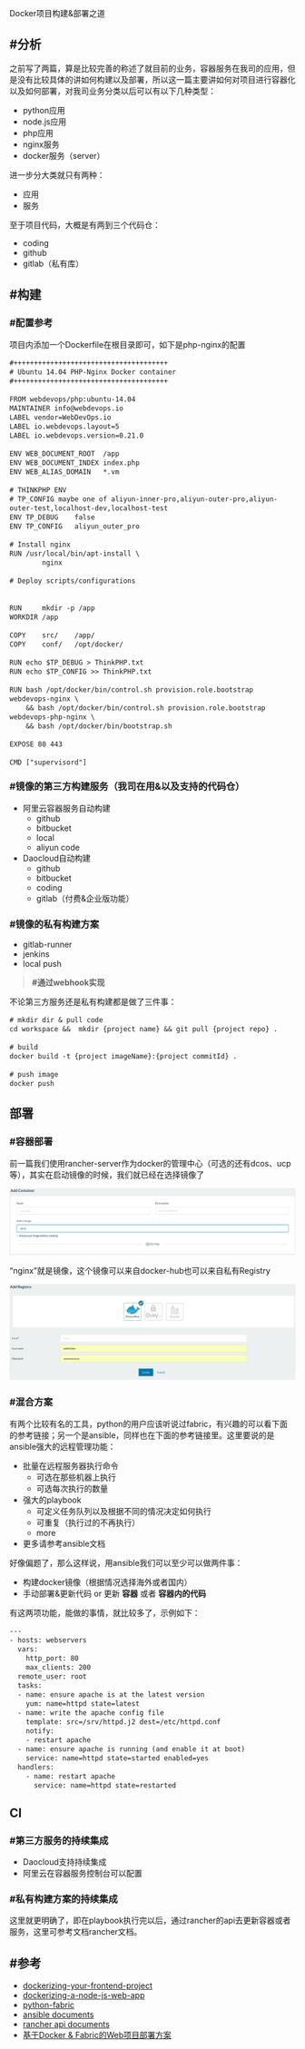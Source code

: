 


Docker项目构建&部署之道

## #分析

之前写了两篇，算是比较完善的称述了就目前的业务，容器服务在我司的应用，但是没有比较具体的讲如何构建以及部署，所以这一篇主要讲如何对项目进行容器化以及如何部署，对我司业务分类以后可以有以下几种类型：

- python应用
- node.js应用
- php应用
- nginx服务
- docker服务（server）

进一步分大类就只有两种：

- 应用
- 服务

至于项目代码，大概是有两到三个代码仓：

- coding
- github
- gitlab（私有库）

## #构建

<!--more-->

### #配置参考

项目内添加一个Dockerfile在根目录即可，如下是php-nginx的配置

```
#++++++++++++++++++++++++++++++++++++++
# Ubuntu 14.04 PHP-Nginx Docker container
#++++++++++++++++++++++++++++++++++++++

FROM webdevops/php:ubuntu-14.04
MAINTAINER info@webdevops.io
LABEL vendor=WebDevOps.io
LABEL io.webdevops.layout=5
LABEL io.webdevops.version=0.21.0

ENV WEB_DOCUMENT_ROOT  /app
ENV WEB_DOCUMENT_INDEX index.php
ENV WEB_ALIAS_DOMAIN   *.vm

# THINKPHP ENV 
# TP_CONFIG maybe one of aliyun-inner-pro,aliyun-outer-pro,aliyun-outer-test,localhost-dev,localhost-test
ENV TP_DEBUG	false	
ENV TP_CONFIG	aliyun_outer_pro	  

# Install nginx
RUN /usr/local/bin/apt-install \
        nginx

# Deploy scripts/configurations


RUN 	mkdir -p /app
WORKDIR	/app

COPY 	src/	/app/
COPY 	conf/	/opt/docker/

RUN echo $TP_DEBUG > ThinkPHP.txt
RUN echo $TP_CONFIG >> ThinkPHP.txt

RUN bash /opt/docker/bin/control.sh provision.role.bootstrap webdevops-nginx \
    && bash /opt/docker/bin/control.sh provision.role.bootstrap webdevops-php-nginx \
    && bash /opt/docker/bin/bootstrap.sh

EXPOSE 80 443

CMD ["supervisord"]
```


### #镜像的第三方构建服务（我司在用&以及支持的代码仓）

- 阿里云容器服务自动构建
	- github
	- bitbucket
	- local
	- aliyun code
- Daocloud自动构建
	- github
	- bitbucket
	- coding
	- gitlab（付费&企业版功能）

### #镜像的私有构建方案

- gitlab-runner
- jenkins
- local push

> **#通过webhook实现**

不论第三方服务还是私有构建都是做了三件事：

```
# mkdir dir & pull code
cd workspace &&  mkdir {project name} && git pull {project repo} .

# build 
docker build -t {project imageName}:{project commitId} .

# push image
docker push 
```

## 部署

### #容器部署
前一篇我们使用rancher-server作为docker的管理中心（可选的还有dcos、ucp等），其实在启动镜像的时候，我们就已经在选择镜像了

![](../images/rancher-c-i-image.png)

“nginx”就是镜像，这个镜像可以来自docker-hub也可以来自私有Registry

![](../images/rancher-registry-add.png)

### #混合方案

有两个比较有名的工具，python的用户应该听说过fabric，有兴趣的可以看下面的参考链接；另一个是ansible，同样也在下面的参考链接里。这里要说的是ansible强大的远程管理功能：

- 批量在远程服务器执行命令
	- 可选在那些机器上执行
	- 可选每次执行的数量
- 强大的playbook
	- 可定义任务队列以及根据不同的情况决定如何执行
	- 可重复（执行过的不再执行）
	- more
- 更多请参考ansible文档

好像偏题了，那么这样说，用ansible我们可以至少可以做两件事：

- 构建docker镜像（根据情况选择海外或者国内）
- 手动部署&更新代码 or 更新 **容器** 或者 **容器内的代码**

有这两项功能，能做的事情，就比较多了，示例如下：

```
---
- hosts: webservers
  vars:
    http_port: 80
    max_clients: 200
  remote_user: root
  tasks:
  - name: ensure apache is at the latest version
    yum: name=httpd state=latest
  - name: write the apache config file
    template: src=/srv/httpd.j2 dest=/etc/httpd.conf
    notify:
    - restart apache
  - name: ensure apache is running (and enable it at boot)
    service: name=httpd state=started enabled=yes
  handlers:
    - name: restart apache
      service: name=httpd state=restarted

```

## CI

### #第三方服务的持续集成

- Daocloud支持持续集成
- 阿里云在容器服务控制台可以配置

### #私有构建方案的持续集成

这里就更明确了，即在playbook执行完以后，通过rancher的api去更新容器或者服务，这里可参考文档rancher文档。

## #参考

- [dockerizing-your-frontend-project](http://blog.thonatos.com/dockerizing-your-frontend-project/)
- [dockerizing-a-node-js-web-app](http://blog.thonatos.com/dockerizing-a-node-js-web-app/)
- [python-fabric](http://blog.thonatos.com/python-fabric/)
- [ansible documents](http://docs.ansible.com/ansible/index.html)
- [rancher api documents](http://docs.rancher.com/rancher/latest/en/api/api-resources/)
- [基于Docker & Fabric的Web项目部署方案](https://segmentfault.com/a/1190000004514822)



